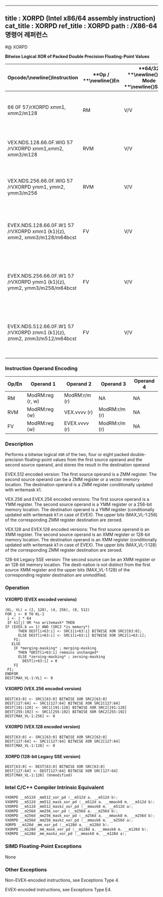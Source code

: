 ----------------------------
title : XORPD (Intel x86/64 assembly instruction)
cat_title : XORPD
ref_title : XORPD
path : /X86-64 명령어 레퍼런스
----------------------------
#@ XORPD

**Bitwise Logical XOR of Packed Double Precision Floating-Point Values**

|**Opcode/**\newline{}**Instruction**|**Op / **\newline{}**En**|**64/32 **\newline{}**bit Mode **\newline{}**Support**|**CPUID **\newline{}**Feature **\newline{}**Flag**|**Description**|
|------------------------------------|-------------------------|------------------------------------------------------|--------------------------------------------------|---------------|
|66 0F 57/rXORPD xmm1, xmm2/m128|RM|V/V|SSE2|Return the bitwise logical XOR of packed double-precision floating-point values in xmm1 and xmm2/mem.|
|VEX.NDS.128.66.0F.WIG 57 /rVXORPD xmm1,xmm2, xmm3/m128|RVM|V/V|AVX|Return the bitwise logical XOR of packed double-precision floating-point values in xmm2 and xmm3/mem.|
|VEX.NDS.256.66.0F.WIG 57 /rVXORPD ymm1, ymm2, ymm3/m256|RVM|V/V|AVX|Return the bitwise logical XOR of packed double-precision floating-point values in ymm2 and ymm3/mem.|
|EVEX.NDS.128.66.0F.W1 57 /rVXORPD xmm1 {k1}{z}, xmm2, xmm3/m128/m64bcst|FV|V/V|AVX512VLAVX512DQ|Return the bitwise logical XOR of packed double-precision floating-point values in xmm2 and xmm3/m128/m64bcst subject to writemask k1.|
|EVEX.NDS.256.66.0F.W1 57 /rVXORPD ymm1 {k1}{z}, ymm2, ymm3/m256/m64bcst|FV|V/V|AVX512VLAVX512DQ|Return the bitwise logical XOR of packed double-precision floating-point values in ymm2 and ymm3/m256/m64bcst subject to writemask k1.|
|EVEX.NDS.512.66.0F.W1 57 /rVXORPD zmm1 {k1}{z}, zmm2, zmm3/m512/m64bcst|FV|V/V|AVX512DQ|Return the bitwise logical XOR of packed double-precision floating-point values in zmm2 and zmm3/m512/m64bcst subject to writemask k1.|
### Instruction Operand Encoding


|Op/En|Operand 1|Operand 2|Operand 3|Operand 4|
|-----|---------|---------|---------|---------|
|RM|ModRM:reg (r, w)|ModRM:r/m (r)|NA|NA|
|RVM|ModRM:reg (w)|VEX.vvvv (r)|ModRM:r/m (r)|NA|
|FV|ModRM:reg (w)|EVEX.vvvv (r)|ModRM:r/m (r)|NA|
### Description


Performs a bitwise logical `XOR` of the two, four or eight packed double-precision floating-point values from the first source operand and the second source operand, and stores the result in the destination operand

EVEX.512 encoded version: The first source operand is a ZMM register. The second source operand can be a ZMM register or a vector memory location. The destination operand is a ZMM register conditionally updated with writemask k1.

VEX.256 and EVEX.256 encoded versions: The first source operand is a YMM register. The second source operand is a YMM register or a 256-bit memory location. The destination operand is a YMM register (conditionally updated with writemask k1 in case of EVEX). The upper bits (MAX_VL-1:256) of the corresponding ZMM register destination are zeroed.

VEX.128 and EVEX.128 encoded versions: The first source operand is an XMM register. The second source operand is an XMM register or 128-bit memory location. The destination operand is an XMM register (conditionally updated with writemask k1 in case of EVEX). The upper bits (MAX_VL-1:128) of the corresponding ZMM register destination are zeroed.

128-bit Legacy SSE version: The second source can be an XMM register or an 128-bit memory location. The desti-nation is not distinct from the first source XMM register and the upper bits (MAX_VL-1:128) of the corresponding register destination are unmodified.


### Operation
#### VXORPD (EVEX encoded versions)
```info-verb
(KL, VL) = (2, 128), (4, 256), (8, 512)
FOR j  <- 0 TO KL-1
 i  <- j * 64
 IF k1[j] OR *no writemask* THEN
IF (EVEX.b == 1) AND (SRC2 *is memory*)
      THEN DEST[i+63:i] <-  SRC1[i+63:i] BITWISE XOR SRC2[63:0];
      ELSE DEST[i+63:i]  <- SRC1[i+63:i] BITWISE XOR SRC2[i+63:i];
    FI;
   ELSE 
    IF *merging-masking* ; merging-masking
      THEN *DEST[i+63:i] remains unchanged*
      ELSE *zeroing-masking* ; zeroing-masking
        DEST[i+63:i] = 0
    FI
 FI;
ENDFOR
DEST[MAX_VL-1:VL] <-  0
```
#### VXORPD (VEX.256 encoded version)
```info-verb
DEST[63:0] <-  SRC1[63:0] BITWISE XOR SRC2[63:0]
DEST[127:64] <-  SRC1[127:64] BITWISE XOR SRC2[127:64]
DEST[191:128]  <- SRC1[191:128] BITWISE XOR SRC2[191:128]
DEST[255:192]  <- SRC1[255:192] BITWISE XOR SRC2[255:192]
DEST[MAX_VL-1:256]  <- 0
```
#### VXORPD (VEX.128 encoded version)
```info-verb
DEST[63:0] <-  SRC1[63:0] BITWISE XOR SRC2[63:0]
DEST[127:64]  <- SRC1[127:64] BITWISE XOR SRC2[127:64]
DEST[MAX_VL-1:128]  <- 0
```
#### XORPD (128-bit Legacy SSE version)
```info-verb
DEST[63:0] <-  DEST[63:0] BITWISE XOR SRC[63:0]
DEST[127:64] <-  DEST[127:64] BITWISE XOR SRC[127:64]
DEST[MAX_VL-1:128] (Unmodified)
```

### Intel C/C++ Compiler Intrinsic Equivalent

```cpp
VXORPD __m512d _mm512_xor_pd (__m512d a, __m512d b);
VXORPD __m512d _mm512_mask_xor_pd (__m512d a, __mmask8 m, __m512d b);
VXORPD __m512d _mm512_maskz_xor_pd (__mmask8 m, __m512d a);
VXORPD __m256d _mm256_xor_pd (__m256d a, __m256d b);
VXORPD __m256d _mm256_mask_xor_pd (__m256d a, __mmask8 m, __m256d b);
VXORPD __m256d _mm256_maskz_xor_pd (__mmask8 m, __m256d a);
XORPD __m128d _mm_xor_pd (__m128d a, __m128d b);
VXORPD __m128d _mm_mask_xor_pd (__m128d a, __mmask8 m, __m128d b);
VXORPD __m128d _mm_maskz_xor_pd (__mmask8 m, __m128d a);
```
### SIMD Floating-Point Exceptions


None

### Other Exceptions


Non-EVEX-encoded instructions, see Exceptions Type 4.

EVEX-encoded instructions, see Exceptions Type E4.

